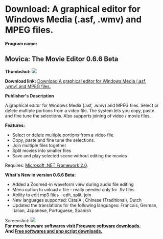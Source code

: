 # Download: A graphical editor for Windows Media (.asf, .wmv) and MPEG files.

**Program name:**

## Movica: The Movie Editor 0.6.6 Beta

  
**Thumbshot:** ![](http://www.freewarefiles.com/screenshot/movica_md.gif)   
  
**Download link:** [Download A graphical editor for Windows Media (.asf, .wmv) and MPEG files.](http://freesoftwares.boysofts.com/Movica-The-Movie-Editor-Beta_program_21424.html)  
  


**Publisher's Description**  
  


A graphical editor for Windows Media (.asf, .wmv) and MPEG files. Select or delete multiple portions from a video file. The system lets you copy, paste and fine tune the selections. Also supports joining of video / movie files. 

**Features:**

  * Select or delete multiple portions from a video file. 
  * Copy, paste and fine tune the selections. 
  * Join multiple files together 
  * Split movies into smaller files 
  * Save and play selected scene without editing the movies 

Requires: [Microsoft .NET Framework 2.0](http://www.freewarefiles.com/program_10_108_16026.html). 

**What's New in version 0.6.6 Beta:**

  * Added a Zoomed-in waveform view during audio file editing 
  * Menu option to unload a file - really needed only for .flv files 
  * Ability to edit mp3 files - edit, split, join 
  * New languages supported: CatalA , Chinese (Traditional), Dutch 
  * Updated the translations for the following languages: Francais, German, Italian, Japanese, Portuguese, Spanish 

  
  
Screenshot: ![](http://www.freewarefiles.com/screenshot/movica.gif)   
**For more freeware softwares visit [Freeware software downloads.](http://freesoftwares.boysofts.com/)**   
**And [Free softwares and php script downloads.](http://www.boysofts.com/)**
